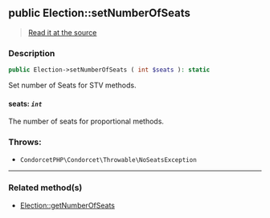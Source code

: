 ## public Election::setNumberOfSeats

> [Read it at the source](https://github.com/julien-boudry/Condorcet/blob/master/src/Election.php#L437)

### Description    

```php
public Election->setNumberOfSeats ( int $seats ): static
```

Set number of Seats for STV methods.
    

#### **seats:** *`int`*   
The number of seats for proportional methods.    


### Throws:   

* ```CondorcetPHP\Condorcet\Throwable\NoSeatsException``` 

---------------------------------------

### Related method(s)      

* [Election::getNumberOfSeats](/Docs/ApiReferences/Election%20Class/public%20Election--getNumberOfSeats.md)    
